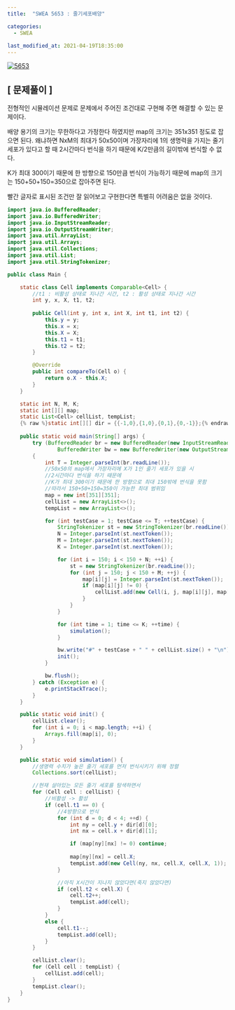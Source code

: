 ```yaml
---
title:  "SWEA 5653 : 줄기세포배양"

categories:
  - SWEA
  
last_modified_at: 2021-04-19T18:35:00
---
```


[![5653](https://user-images.githubusercontent.com/53072057/115187453-4d208600-a11e-11eb-8cd2-58d517198f03.JPG)](https://swexpertacademy.com/main/main.do)  

<h2>[ 문제풀이 ]</h2>  
전형적인 시뮬레이션 문제로 문제에서 주어진 조건대로 구현해 주면 해결할 수 있는 문제이다.  

배양 용기의 크기는 무한하다고 가정한다 하였지만 map의 크기는 351x351 정도로 잡으면 된다. 왜냐하면 NxM의 최대가 50x50이며 가장자리에 1의 생명력을 가지는 줄기 세포가 있다고 할 때 2시간마다 번식을 하기 때문에 K/2만큼의 길이밖에 번식할 수 없다.  

K가 최대 300이기 때문에 한 방향으로 150만큼 번식이 가능하기 때문에 map의 크기는 150+50+150=350으로 잡아주면 된다.  

빨간 글자로 표시된 조건만 잘 읽어보고 구현한다면 특별히 어려움은 없을 것이다.  

```java
import java.io.BufferedReader;
import java.io.BufferedWriter;
import java.io.InputStreamReader;
import java.io.OutputStreamWriter;
import java.util.ArrayList;
import java.util.Arrays;
import java.util.Collections;
import java.util.List;
import java.util.StringTokenizer;

public class Main {

	static class Cell implements Comparable<Cell> {
		//t1 : 비활성 상태로 지나간 시간, t2 : 활성 상태로 지나간 시간
		int y, x, X, t1, t2;
		
		public Cell(int y, int x, int X, int t1, int t2) {
			this.y = y;
			this.x = x;
			this.X = X;
			this.t1 = t1;
			this.t2 = t2;
		}

		@Override
		public int compareTo(Cell o) {
			return o.X - this.X;
		}
	}

	static int N, M, K;
	static int[][] map;
	static List<Cell> cellList, tempList;
	{% raw %}static int[][] dir = {{-1,0},{1,0},{0,1},{0,-1}};{% endraw %}
	
	public static void main(String[] args) {
		try (BufferedReader br = new BufferedReader(new InputStreamReader(System.in));
				BufferedWriter bw = new BufferedWriter(new OutputStreamWriter(System.out));) 
		{
			int T = Integer.parseInt(br.readLine());
			//50x50의 map에서 가장자리에 X가 1인 줄기 세포가 있을 시
			//2시간마다 번식을 하기 때문에
			//K가 최대 300이기 때문에 한 방향으로 최대 150밖에 번식을 못함
			//따라서 150+50+150=350이 가능한 최대 범위임
			map = new int[351][351];
			cellList = new ArrayList<>();
			tempList = new ArrayList<>();

			for (int testCase = 1; testCase <= T; ++testCase) {
				StringTokenizer st = new StringTokenizer(br.readLine());
				N = Integer.parseInt(st.nextToken());
				M = Integer.parseInt(st.nextToken());
				K = Integer.parseInt(st.nextToken());

				for (int i = 150; i < 150 + N; ++i) {
					st = new StringTokenizer(br.readLine());
					for (int j = 150; j < 150 + M; ++j) {
						map[i][j] = Integer.parseInt(st.nextToken());
						if (map[i][j] != 0) {
							cellList.add(new Cell(i, j, map[i][j], map[i][j], 1));
						}
					}
				}

				for (int time = 1; time <= K; ++time) {
					simulation();
				}

				bw.write("#" + testCase + " " + cellList.size() + "\n");
				init();
			}

			bw.flush();
		} catch (Exception e) {
			e.printStackTrace();
		}
	}

	public static void init() {
		cellList.clear();
		for (int i = 0; i < map.length; ++i) {
			Arrays.fill(map[i], 0);
		}
	}

	public static void simulation() {
		//생명력 수치가 높은 줄기 세포를 먼저 번식시키기 위해 정렬
		Collections.sort(cellList);

		//현재 살아있는 모든 줄기 세포를 탐색하면서
		for (Cell cell : cellList) {
			//비활성 -> 활성
			if (cell.t1 == 0) {
				//4방향으로 번식
				for (int d = 0; d < 4; ++d) {
					int ny = cell.y + dir[d][0];
					int nx = cell.x + dir[d][1];

					if (map[ny][nx] != 0) continue;
					
					map[ny][nx] = cell.X;
					tempList.add(new Cell(ny, nx, cell.X, cell.X, 1));
				}

				//아직 X시간이 지나지 않았다면(죽지 않았다면)
				if (cell.t2 < cell.X) {
					cell.t2++;
					tempList.add(cell);
				}
			}
			else {
				cell.t1--;
				tempList.add(cell);
			}
		}

		cellList.clear();
		for (Cell cell : tempList) {
			cellList.add(cell);
		}
		tempList.clear();
	}
}
```
